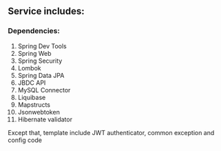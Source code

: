 ## Service includes:
### Dependencies:
1. Spring Dev Tools
2. Spring Web
3. Spring Security
4. Lombok
5. Spring Data JPA
6. JBDC API
7. MySQL Connector
8. Liquibase
9. Mapstructs
10. Jsonwebtoken
11. Hibernate validator

Except that, template include JWT authenticator, common exception and config code
 
